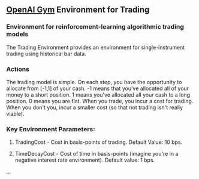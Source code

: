 
## [OpenAI Gym](https://gym.openai.com/) Environment for Trading

### Environment for reinforcement-learning algorithmic trading models

The Trading Environment provides an environment for single-instrument trading
using historical bar data.

### Actions

The trading model is simple.  On each step, you have the opportunity
to allocate from [-1,1] of your cash.  -1 means that you've allocated
all of your money to a short position.  1 means you've allocated all
your cash to a long position.  0 means you are flat.  When you trade,
you incur a cost for trading.  When you don't you, incur a smaller
cost (so that not trading isn't really viable).


### Key Environment Parameters:

1. TradingCost - Cost in basis-points of trading.  Default Value: 10 bps.

2. TimeDecayCost - Cost of time in basis-points (imagine you're in a negative
interest rate environment).  Default value: 1 bps.

...
